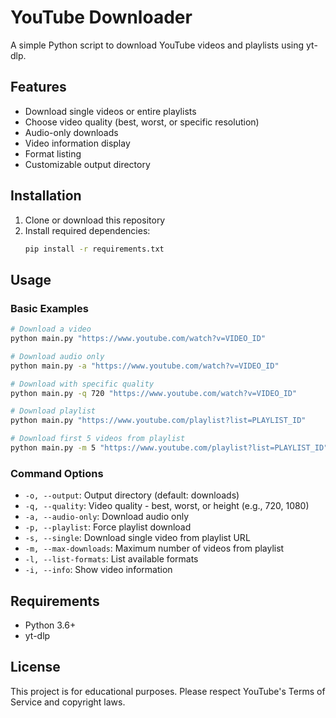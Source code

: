 # YouTube Downloader

A simple Python script to download YouTube videos and playlists using yt-dlp.

## Features

- Download single videos or entire playlists
- Choose video quality (best, worst, or specific resolution)
- Audio-only downloads
- Video information display
- Format listing
- Customizable output directory

## Installation

1. Clone or download this repository
2. Install required dependencies:
   ```bash
   pip install -r requirements.txt
   ```

## Usage

### Basic Examples

```bash
# Download a video
python main.py "https://www.youtube.com/watch?v=VIDEO_ID"

# Download audio only
python main.py -a "https://www.youtube.com/watch?v=VIDEO_ID"

# Download with specific quality
python main.py -q 720 "https://www.youtube.com/watch?v=VIDEO_ID"

# Download playlist
python main.py "https://www.youtube.com/playlist?list=PLAYLIST_ID"

# Download first 5 videos from playlist
python main.py -m 5 "https://www.youtube.com/playlist?list=PLAYLIST_ID"
```

### Command Options

- `-o, --output`: Output directory (default: downloads)
- `-q, --quality`: Video quality - best, worst, or height (e.g., 720, 1080)
- `-a, --audio-only`: Download audio only
- `-p, --playlist`: Force playlist download
- `-s, --single`: Download single video from playlist URL
- `-m, --max-downloads`: Maximum number of videos from playlist
- `-l, --list-formats`: List available formats
- `-i, --info`: Show video information

## Requirements

- Python 3.6+
- yt-dlp

## License

This project is for educational purposes. Please respect YouTube's Terms of Service and copyright laws.
